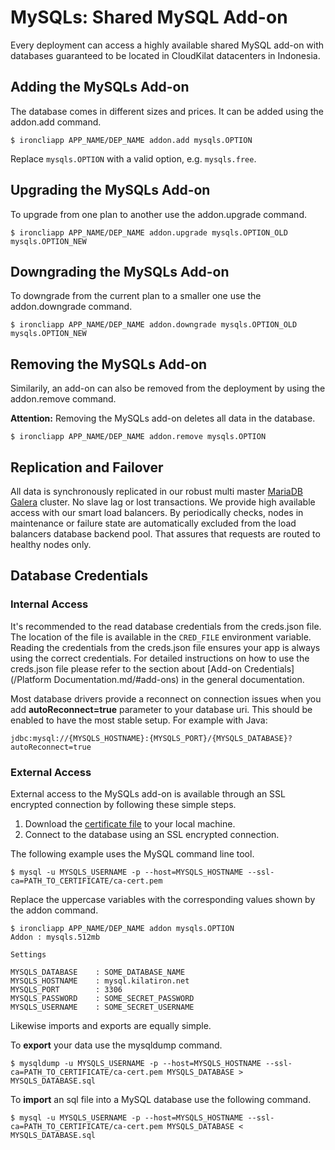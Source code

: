# MySQLs: Shared MySQL Add-on

Every deployment can access a highly available shared MySQL add-on with
databases guaranteed to be located in CloudKilat datacenters in Indonesia.

## Adding the MySQLs Add-on

The database comes in different sizes and prices. It can be added using the addon.add command.

~~~
$ ironcliapp APP_NAME/DEP_NAME addon.add mysqls.OPTION
~~~
Replace `mysqls.OPTION` with a valid option, e.g. `mysqls.free`.

## Upgrading the MySQLs Add-on

To upgrade from one plan to another use the addon.upgrade command.

~~~
$ ironcliapp APP_NAME/DEP_NAME addon.upgrade mysqls.OPTION_OLD mysqls.OPTION_NEW
~~~

## Downgrading the MySQLs Add-on

To downgrade from the current plan to a smaller one use the addon.downgrade command.

~~~
$ ironcliapp APP_NAME/DEP_NAME addon.downgrade mysqls.OPTION_OLD mysqls.OPTION_NEW
~~~

## Removing the MySQLs Add-on

Similarily, an add-on can also be removed from the deployment by using the addon.remove command.

**Attention:** Removing the MySQLs add-on deletes all data in the database.

~~~
$ ironcliapp APP_NAME/DEP_NAME addon.remove mysqls.OPTION
~~~

## Replication and Failover

All data is synchronously replicated in our robust multi master 
[MariaDB](https://mariadb.org/) [Galera](http://galeracluster.com/) cluster. No slave lag or lost transactions. We provide high available access with our smart load balancers. By periodically checks, nodes in maintenance or failure state are automatically excluded from the load balancers database backend pool. That assures that requests are routed to healthy nodes only.

## Database Credentials

### Internal Access

It's recommended to the read database credentials from the creds.json file. The
location of the file is available in the `CRED_FILE` environment variable.
Reading the credentials from the creds.json file ensures your app is always
using the correct credentials. For detailed instructions on how to use the
creds.json file please refer to the section about
[Add-on Credentials](/Platform Documentation.md/#add-ons)
in the general documentation.

Most database drivers provide a reconnect on connection issues when you add **autoReconnect=true** parameter to your database uri. This should be enabled to have the most stable setup. For example with Java:
~~~
jdbc:mysql://{MYSQLS_HOSTNAME}:{MYSQLS_PORT}/{MYSQLS_DATABASE}?autoReconnect=true
~~~


### External Access

External access to the MySQLs add-on is available through an SSL encrypted connection by following these simple steps.

 1. Download the [certificate file](TODO) to your local machine.
 1. Connect to the database using an SSL encrypted connection.

The following example uses the MySQL command line tool.

~~~
$ mysql -u MYSQLS_USERNAME -p --host=MYSQLS_HOSTNAME --ssl-ca=PATH_TO_CERTIFICATE/ca-cert.pem
~~~

Replace the uppercase variables with the corresponding values shown by the addon command.

~~~
$ ironcliapp APP_NAME/DEP_NAME addon mysqls.OPTION
Addon : mysqls.512mb

Settings

MYSQLS_DATABASE    : SOME_DATABASE_NAME
MYSQLS_HOSTNAME    : mysql.kilatiron.net
MYSQLS_PORT        : 3306
MYSQLS_PASSWORD    : SOME_SECRET_PASSWORD
MYSQLS_USERNAME    : SOME_SECRET_USERNAME
~~~

Likewise imports and exports are equally simple.

To **export** your data use the mysqldump command.
~~~
$ mysqldump -u MYSQLS_USERNAME -p --host=MYSQLS_HOSTNAME --ssl-ca=PATH_TO_CERTIFICATE/ca-cert.pem MYSQLS_DATABASE > MYSQLS_DATABASE.sql
~~~

To **import** an sql file into a MySQL database use the following command.
~~~
$ mysql -u MYSQLS_USERNAME -p --host=MYSQLS_HOSTNAME --ssl-ca=PATH_TO_CERTIFICATE/ca-cert.pem MYSQLS_DATABASE < MYSQLS_DATABASE.sql
~~~
